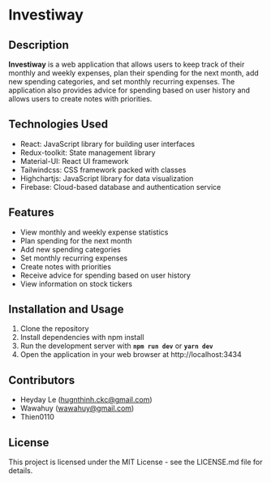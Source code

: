 
# Investiway

## Description

**Investiway** is a web application that allows users to keep track of their monthly and weekly expenses, plan their spending for the next month, add new spending categories, and set monthly recurring expenses. The application also provides advice for spending based on user history and allows users to create notes with priorities.

## Technologies Used
* React: JavaScript library for building user interfaces
* Redux-toolkit: State management library
* Material-UI: React UI framework
* Tailwindcss: CSS framework packed with classes
* Highchartjs: JavaScript library for data visualization
* Firebase: Cloud-based database and authentication service

## Features
* View monthly and weekly expense statistics
* Plan spending for the next month
* Add new spending categories
* Set monthly recurring expenses
* Create notes with priorities
* Receive advice for spending based on user history
* View information on stock tickers

## Installation and Usage
1. Clone the repository
2. Install dependencies with npm install
3. Run the development server with **`npm run dev`** or **`yarn dev`**
4. Open the application in your web browser at http://localhost:3434

## Contributors
* Heyday Le (hugnthinh.ckc@gmail.com)
* Wawahuy (wawahuy@gmail.com)
* Thien0110

## License
This project is licensed under the MIT License - see the LICENSE.md file for details.



